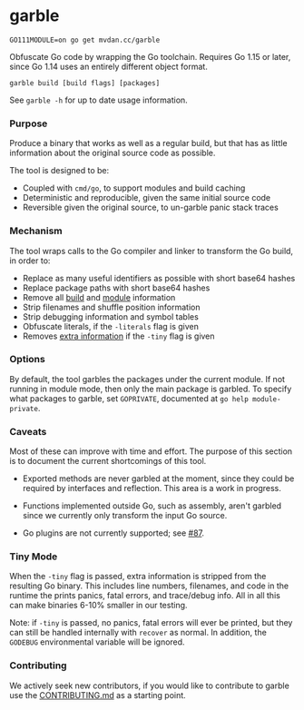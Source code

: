 # garble

	GO111MODULE=on go get mvdan.cc/garble

Obfuscate Go code by wrapping the Go toolchain. Requires Go 1.15 or later, since
Go 1.14 uses an entirely different object format.

	garble build [build flags] [packages]

See `garble -h` for up to date usage information.

### Purpose

Produce a binary that works as well as a regular build, but that has as little
information about the original source code as possible.

The tool is designed to be:

* Coupled with `cmd/go`, to support modules and build caching
* Deterministic and reproducible, given the same initial source code
* Reversible given the original source, to un-garble panic stack traces

### Mechanism

The tool wraps calls to the Go compiler and linker to transform the Go build, in
order to:

* Replace as many useful identifiers as possible with short base64 hashes
* Replace package paths with short base64 hashes
* Remove all [build](https://golang.org/pkg/runtime/#Version) and [module](https://golang.org/pkg/runtime/debug/#ReadBuildInfo) information
* Strip filenames and shuffle position information
* Strip debugging information and symbol tables
* Obfuscate literals, if the `-literals` flag is given
* Removes [extra information](#tiny-mode) if the `-tiny` flag is given

### Options

By default, the tool garbles the packages under the current module. If not
running in module mode, then only the main package is garbled. To specify what
packages to garble, set `GOPRIVATE`, documented at `go help module-private`.

### Caveats

Most of these can improve with time and effort. The purpose of this section is
to document the current shortcomings of this tool.

* Exported methods are never garbled at the moment, since they could
  be required by interfaces and reflection. This area is a work in progress.

* Functions implemented outside Go, such as assembly, aren't garbled since we
  currently only transform the input Go source.

* Go plugins are not currently supported; see [#87](https://github.com/burrowers/garble/issues/87).

### Tiny Mode

When the `-tiny` flag is passed, extra information is stripped from the resulting 
Go binary. This includes line numbers, filenames, and code in the runtime the 
prints panics, fatal errors, and trace/debug info. All in all this can make binaries 
6-10% smaller in our testing.

Note: if `-tiny` is passed, no panics, fatal errors will ever be printed, but they can
still be handled internally with `recover` as normal. In addition, the `GODEBUG` 
environmental variable will be ignored.

### Contributing
We actively seek new contributors, if you would like to contribute to garble use the [CONTRIBUTING.md](https://github.com/burrowers/garble/blob/master/CONTRIBUTING.md) as a starting point.
